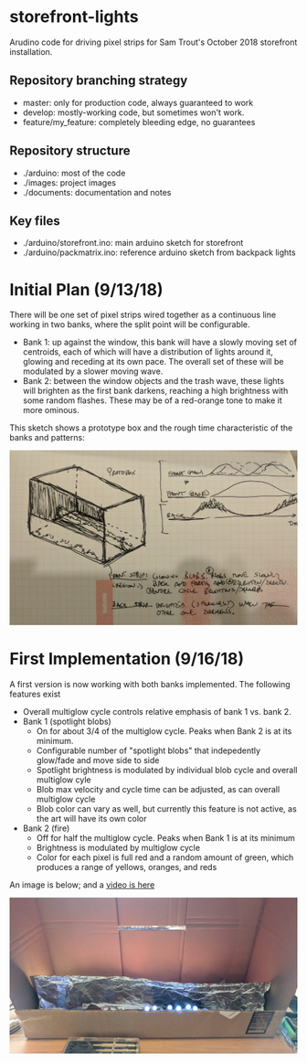 # storefront-lights
Arudino code for driving pixel strips for Sam Trout's October 2018 storefront installation.

## Repository branching strategy
* master: only for production code, always guaranteed to work
* develop: mostly-working code, but sometimes won't work.
* feature/my_feature: completely bleeding edge, no guarantees

## Repository structure
* ./arduino: most of the code
* ./images: project images
* ./documents: documentation and notes

## Key files
* ./arduino/storefront.ino: main arduino sketch for storefront
* ./arduino/packmatrix.ino: reference arduino sketch from backpack lights

# Initial Plan (9/13/18)
There will be one set of pixel strips wired together as a continuous line working in two banks, where the split point will be configurable.
* Bank 1: up against the window, this bank will have a slowly moving set of centroids, each of which will have a distribution of lights
around it, glowing and receding at its own pace. The overall set of these will be modulated by a slower moving wave.
* Bank 2: between the window objects and the trash wave, these lights will brighten as the first bank darkens, reaching a high brightness
with some random flashes. These may be of a red-orange tone to make it more ominous.

This sketch shows a prototype box and the rough time characteristic of the banks and patterns:

<img src="./docs/180913_initial_plan_diagram.jpg" style="width: 800px;"/>

# First Implementation (9/16/18)
A first version is now working with both banks implemented.  The following features exist
* Overall multiglow cycle controls relative emphasis of bank 1 vs. bank 2.
* Bank 1 (spotlight blobs)
    * On for about 3/4 of the multiglow cycle. Peaks when Bank 2 is at its minimum.
    * Configurable number of "spotlight blobs" that indepedently glow/fade and move side to side
    * Spotlight brightness is modulated by individual blob cycle and overall multiglow cyle
    * Blob max velocity and cycle time can be adjusted, as can overall multiglow cycle
    * Blob color can vary as well, but currently this feature is not active, as the art will have its own color
* Bank 2 (fire)
    * Off for half the multiglow cycle. Peaks when Bank 1 is at its minimum
    * Brightness is modulated by multiglow cycle
    * Color for each pixel is full red and a random amount of green, which produces a range of yellows, oranges, and reds

An image is below; and a [video is here](https://www.facebook.com/sumitsumit/videos/vb.674565829/10157698258905830/?type=2&theater&notif_t=video_processed&notif_id=1537150678672915)

<img src="./images/180916_first_prototype.jpg" style="width: 800px;"/>
